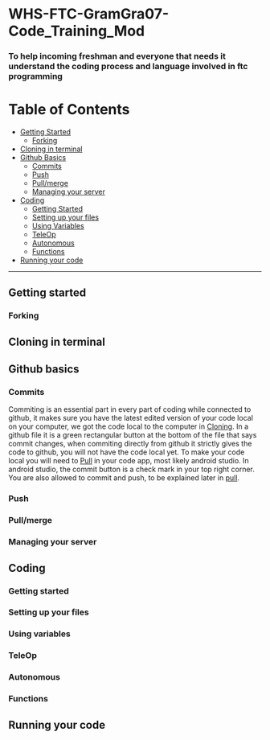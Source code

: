 # WHS-FTC-GramGra07-Code_Training_Mod
### To help incoming freshman and everyone that needs it understand the coding process and language involved in ftc programming
# Table of Contents

- [Getting Started](#gs1)
  - [Forking](#Forking)
- [Cloning in terminal](#clone)
- [Github Basics](#basics)
  - [Commits](#commit)
  - [Push](#push)
  - [Pull/merge](#pull)
  - [Managing your server](#manage)
- [Coding](#code)
  - [Getting Started](#gs)
  - [Setting up your files](#su)
  - [Using Variables](#var)
  - [TeleOp](#op)
  - [Autonomous](#auto)
  - [Functions](#func)
- [Running your code](#run)
- - - - - - - - - 

## Getting started <a name="gs1"><a/>
### Forking <a name="Forking"><a/>
## Cloning in terminal <a name="clone"><a/>
## Github basics <a name="basics"><a/>
### Commits <a name="commit"><a/>
Commiting is an essential part in every part of coding while connected to github, it makes sure you have the latest edited version of your code local on your computer, we got the code local to the computer in [Cloning](#clone). In a github file it is a green rectangular button at the bottom of the file that says commit changes, when commiting directly from github it strictly gives the code to github, you will not have the code local yet. To make your code local you will need to [Pull](#pull) in your code app, most likely android studio. In android studio, the commit button is a check mark in your top right corner. You are also allowed to commit and push, to be explained later in [pull](#pull).
### Push <a name="push"><a/>
### Pull/merge <a name="pull"><a/>
### Managing your server <a name="manage"><a/>
## Coding <a name="code"><a/>
### Getting started <a name="gs"><a/>
### Setting up your files <a name="su"><a/>
### Using variables <a name="var"><a/>
### TeleOp <a name="op"><a/>
### Autonomous <a name="auto"><a/>
### Functions <a name="func"><a/>
## Running your code <a name="run"><a/>
